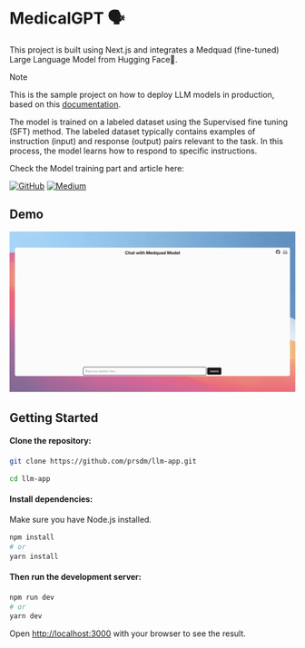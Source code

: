 # MedicalGPT 🗣️

This project is built using Next.js and integrates a Medquad (fine-tuned) Large Language Model from Hugging Face🤗. 
> [!NOTE]  
> This is the sample project on how to deploy LLM models in production, based on this [documentation](https://sdk.vercel.ai/providers/legacy-providers/hugging-face). 

The model is trained on a labeled dataset using the Supervised fine tuning (SFT) method. The labeled dataset typically contains examples of instruction (input) and response (output) pairs relevant to the task. In this process, the model learns how to respond to specific instructions.

Check the Model training part and article here:

[![GitHub](https://img.shields.io/badge/Github-code-blue?style=flat&logo=github&logoColor=white&color=red)](https://github.com/prsdm/fine-tuning-llms/blob/main/Fine-tuning-phi-2-model.ipynb) [![Medium](https://img.shields.io/badge/Medium-view_article-green?style=flat&logo=medium&logoColor=white&color=green)](https://medium.com/@prasadmahamulkar/fine-tuning-phi-2-a-step-by-step-guide-e672e7f1d009)

## Demo
![Demo](<public/image.gif>) 

## Getting Started

#### Clone the repository:
```bash
git clone https://github.com/prsdm/llm-app.git
```
```bash
cd llm-app
```
#### Install dependencies:
Make sure you have Node.js installed.
```bash
npm install
# or
yarn install
```
#### Then run the development server:

```bash
npm run dev
# or
yarn dev
```

Open [http://localhost:3000](http://localhost:3000) with your browser to see the result.


